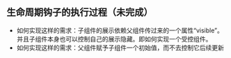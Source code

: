 ## 生命周期钩子的执行过程（未完成）

- 如何实现这样的需求：子组件的展示依赖父组件传过来的一个属性“visible”。并且子组件本身也可以控制自己的展示隐藏。即如何实现一个受控组件。
- 如何实现这样的需求：父组件赋予子组件一个初始值，而不去控制它后续更新